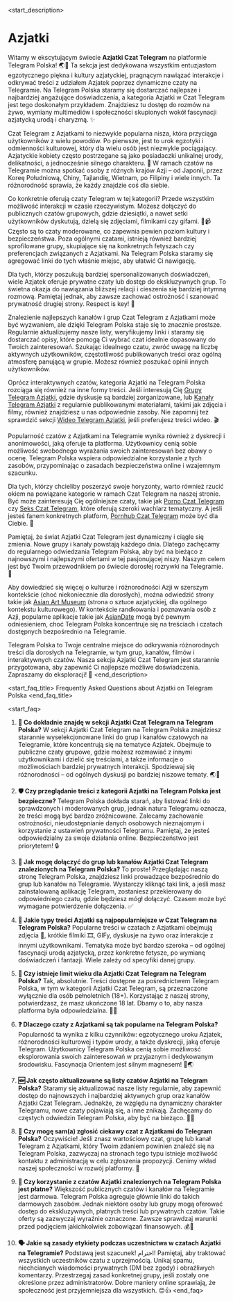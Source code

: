 <start_description>
# Azjatki

Witamy w ekscytującym świecie **Azjatki Czat Telegram** na platformie Telegram Polska! 🌏💬 Ta sekcja jest dedykowana wszystkim entuzjastom egzotycznego piękna i kultury azjatyckiej, pragnącym nawiązać interakcje i odkrywać treści z udziałem Azjatek poprzez dynamiczne czaty na Telegramie. Na Telegram Polska staramy się dostarczać najlepsze i najbardziej angażujące doświadczenia, a kategoria Azjatki w Czat Telegram jest tego doskonałym przykładem. Znajdziesz tu dostęp do rozmów na żywo, wymiany multimediów i społeczności skupionych wokół fascynacji azjatycką urodą i charyzmą. ✨

Czat Telegram z Azjatkami to niezwykle popularna nisza, która przyciąga użytkowników z wielu powodów. Po pierwsze, jest to urok egzotyki i odmienności kulturowej, który dla wielu osób jest niezwykle pociągający. Azjatyckie kobiety często postrzegane są jako posiadaczki unikalnej urody, delikatności, a jednocześnie silnego charakteru. 🌸 W ramach czatów na Telegramie można spotkać osoby z różnych krajów Azji – od Japonii, przez Koreę Południową, Chiny, Tajlandię, Wietnam, po Filipiny i wiele innych. Ta różnorodność sprawia, że każdy znajdzie coś dla siebie.

Co konkretnie oferują czaty Telegram w tej kategorii? Przede wszystkim możliwość interakcji w czasie rzeczywistym. Możesz dołączyć do publicznych czatów grupowych, gdzie dziesiątki, a nawet setki użytkowników dyskutują, dzielą się zdjęciami, filmikami czy gifami. 📸📹 Często są to czaty moderowane, co zapewnia pewien poziom kultury i bezpieczeństwa. Poza ogólnymi czatami, istnieją również bardziej sprofilowane grupy, skupiające się na konkretnych fetyszach czy preferencjach związanych z Azjatkami. Na Telegram Polska staramy się agregować linki do tych właśnie miejsc, aby ułatwić Ci nawigację.

Dla tych, którzy poszukują bardziej spersonalizowanych doświadczeń, wiele Azjatek oferuje prywatne czaty lub dostęp do ekskluzywnych grup. To świetna okazja do nawiązania bliższej relacji i cieszenia się bardziej intymną rozmową. Pamiętaj jednak, aby zawsze zachować ostrożność i szanować prywatność drugiej strony. Respect is key! 🔑

Znalezienie najlepszych kanałów i grup Czat Telegram z Azjatkami może być wyzwaniem, ale dzięki Telegram Polska staje się to znacznie prostsze. Regularnie aktualizujemy nasze listy, weryfikujemy linki i staramy się dostarczać opisy, które pomogą Ci wybrać czat idealnie dopasowany do Twoich zainteresowań. Szukając idealnego czatu, zwróć uwagę na liczbę aktywnych użytkowników, częstotliwość publikowanych treści oraz ogólną atmosferę panującą w grupie. Możesz również poszukać opinii innych użytkowników.

Oprócz interaktywnych czatów, kategoria Azjatki na Telegram Polska rozciąga się również na inne formy treści. Jeśli interesują Cię [Grupy Telegram Azjatki](/grupy/azjatki/), gdzie dyskusje są bardziej zorganizowane, lub [Kanały Telegram Azjatki](/kanaly/azjatki/) z regularnie publikowanymi materiałami, takimi jak zdjęcia i filmy, również znajdziesz u nas odpowiednie zasoby. Nie zapomnij też sprawdzić sekcji [Wideo Telegram Azjatki](/wideo/azjatki/), jeśli preferujesz treści wideo. 🎬

Popularność czatów z Azjatkami na Telegramie wynika również z dyskrecji i anonimowości, jaką oferuje ta platforma. Użytkownicy cenią sobie możliwość swobodnego wyrażania swoich zainteresowań bez obawy o ocenę. Telegram Polska wspiera odpowiedzialne korzystanie z tych zasobów, przypominając o zasadach bezpieczeństwa online i wzajemnym szacunku.

Dla tych, którzy chcieliby poszerzyć swoje horyzonty, warto również rzucić okiem na powiązane kategorie w ramach Czat Telegram na naszej stronie. Być może zainteresują Cię ogólniejsze czaty, takie jak [Porno Czat Telegram](/czat/porno/) czy [Seks Czat Telegram](/czat/seks/), które oferują szeroki wachlarz tematyczny. A jeśli jesteś fanem konkretnych platform, [Pornhub Czat Telegram](/czat/pornhub/) może być dla Ciebie. 💖

Pamiętaj, że świat Azjatki Czat Telegram jest dynamiczny i ciągle się zmienia. Nowe grupy i kanały powstają każdego dnia. Dlatego zachęcamy do regularnego odwiedzania Telegram Polska, aby być na bieżąco z najnowszymi i najlepszymi ofertami w tej pasjonującej niszy. Naszym celem jest być Twoim przewodnikiem po świecie dorosłej rozrywki na Telegramie. 🚀

Aby dowiedzieć się więcej o kulturze i różnorodności Azji w szerszym kontekście (choć niekoniecznie dla dorosłych), można odwiedzić strony takie jak [Asian Art Museum](https://asianart.org) (strona o sztuce azjatyckiej, dla ogólnego kontekstu kulturowego). W kontekście randkowania i poznawania osób z Azji, popularne aplikacje takie jak [AsianDate](https://www.asiandate.com) mogą być pewnym odniesieniem, choć Telegram Polska koncentruje się na treściach i czatach dostępnych bezpośrednio na Telegramie.

Telegram Polska to Twoje centralne miejsce do odkrywania różnorodnych treści dla dorosłych na Telegramie, w tym grup, kanałów, filmów i interaktywnych czatów. Nasza sekcja Azjatki Czat Telegram jest starannie przygotowana, aby zapewnić Ci najlepsze możliwe doświadczenia. Zapraszamy do eksploracji! 🎉
<end_description>

<start_faq_title>
Frequently Asked Questions about Azjatki on Telegram Polska
<end_faq_title>

<start_faq>
1. **🤔 Co dokładnie znajdę w sekcji Azjatki Czat Telegram na Telegram Polska?**
W sekcji Azjatki Czat Telegram na Telegram Polska znajdziesz starannie wyselekcjonowane linki do grup i kanałów czatowych na Telegramie, które koncentrują się na tematyce Azjatek. Obejmuje to publiczne czaty grupowe, gdzie możesz rozmawiać z innymi użytkownikami i dzielić się treściami, a także informacje o możliwościach bardziej prywatnych interakcji. Spodziewaj się różnorodności – od ogólnych dyskusji po bardziej niszowe tematy. 🌏💬

2. **🛡️ Czy przeglądanie treści z kategorii Azjatki na Telegram Polska jest bezpieczne?**
Telegram Polska dokłada starań, aby listować linki do sprawdzonych i moderowanych grup, jednak natura Telegramu oznacza, że treści mogą być bardzo zróżnicowane. Zalecamy zachowanie ostrożności, nieudostępnianie danych osobowych nieznajomym i korzystanie z ustawień prywatności Telegramu. Pamiętaj, że jesteś odpowiedzialny za swoje działania online. Bezpieczeństwo jest priorytetem! 🔒

3. **🔗 Jak mogę dołączyć do grup lub kanałów Azjatki Czat Telegram znalezionych na Telegram Polska?**
To proste! Przeglądając naszą stronę Telegram Polska, znajdziesz linki prowadzące bezpośrednio do grup lub kanałów na Telegramie. Wystarczy kliknąć taki link, a jeśli masz zainstalowaną aplikację Telegram, zostaniesz przekierowany do odpowiedniego czatu, gdzie będziesz mógł dołączyć. Czasem może być wymagane potwierdzenie dołączenia. ✅

4. **🌟 Jakie typy treści Azjatki są najpopularniejsze w Czat Telegram na Telegram Polska?**
Popularne treści w czatach z Azjatkami obejmują zdjęcia 📸, krótkie filmiki 🎞️, GIFy, dyskusje na żywo oraz interakcje z innymi użytkownikami. Tematyka może być bardzo szeroka – od ogólnej fascynacji urodą azjatycką, przez konkretne fetysze, po wymianę doświadczeń i fantazji. Wiele zależy od specyfiki danej grupy.

5. **🔞 Czy istnieje limit wieku dla Azjatki Czat Telegram na Telegram Polska?**
Tak, absolutnie. Treści dostępne za pośrednictwem Telegram Polska, w tym w kategorii Azjatki Czat Telegram, są przeznaczone wyłącznie dla osób pełnoletnich (18+). Korzystając z naszej strony, potwierdzasz, że masz ukończone 18 lat. Dbamy o to, aby nasza platforma była odpowiedzialna. 🚫👶

6. **❓ Dlaczego czaty z Azjatkami są tak popularne na Telegram Polska?**
Popularność ta wynika z kilku czynników: egzotycznego uroku Azjatek, różnorodności kulturowej i typów urody, a także dyskrecji, jaką oferuje Telegram. Użytkownicy Telegram Polska cenią sobie możliwość eksplorowania swoich zainteresowań w przyjaznym i dedykowanym środowisku. Fascynacja Orientem jest silnym magnesem! 💖🌏

7. **🆕 Jak często aktualizowane są listy czatów Azjatki na Telegram Polska?**
Staramy się aktualizować nasze listy regularnie, aby zapewnić dostęp do najnowszych i najbardziej aktywnych grup oraz kanałów Azjatki Czat Telegram. Jednakże, ze względu na dynamiczny charakter Telegramu, nowe czaty pojawiają się, a inne znikają. Zachęcamy do częstych odwiedzin Telegram Polska, aby być na bieżąco. 🔄✨

8. **💬 Czy mogę sam(a) zgłosić ciekawy czat z Azjatkami do Telegram Polska?**
Oczywiście! Jeśli znasz wartościowy czat, grupę lub kanał Telegram z Azjatkami, który Twoim zdaniem powinien znaleźć się na Telegram Polska, zazwyczaj na stronach tego typu istnieje możliwość kontaktu z administracją w celu zgłoszenia propozycji. Cenimy wkład naszej społeczności w rozwój platformy. 💌

9. **💸 Czy korzystanie z czatów Azjatki znalezionych na Telegram Polska jest płatne?**
Większość publicznych czatów i kanałów na Telegramie jest darmowa. Telegram Polska agreguje głównie linki do takich darmowych zasobów. Jednak niektóre osoby lub grupy mogą oferować dostęp do ekskluzywnych, płatnych treści lub prywatnych czatów. Takie oferty są zazwyczaj wyraźnie oznaczone. Zawsze sprawdzaj warunki przed podjęciem jakichkolwiek zobowiązań finansowych. 💰🤔

10. **🗣️ Jakie są zasady etykiety podczas uczestnictwa w czatach Azjatki na Telegramie?**
Podstawą jest szacunek!  احترام! Pamiętaj, aby traktować wszystkich uczestników czatu z uprzejmością. Unikaj spamu, niechcianych wiadomości prywatnych (DM bez zgody) i obraźliwych komentarzy. Przestrzegaj zasad konkretnej grupy, jeśli zostały one określone przez administratorów. Dobre maniery online sprawiają, że społeczność jest przyjemniejsza dla wszystkich. 😊👍
<end_faq>